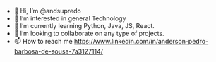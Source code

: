 - 👋 Hi, I’m @andsupredo
- 👀 I’m interested in general Technology
- 🌱 I’m currently learning Python, Java, JS, React.
- 💞️ I’m looking to collaborate on any type of projects.
- 📫 How to reach me https://www.linkedin.com/in/anderson-pedro-barbosa-de-sousa-7a3127114/

<!---
andsupredo/andsupredo is a ✨ special ✨ repository because its `README.md` (this file) appears on your GitHub profile.
You can click the Preview link to take a look at your changes.
--->
